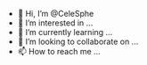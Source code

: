 - 👋 Hi, I’m @CeleSphe
- 👀 I’m interested in ...
- 🌱 I’m currently learning ...
- 💞️ I’m looking to collaborate on ...
- 📫 How to reach me ...

<!---
CeleSphe/CeleSphe is a ✨ special ✨ repository because its `README.md` (this file) appears on your GitHub profile.
You can click the Preview link to take a look at your changes.
--->
